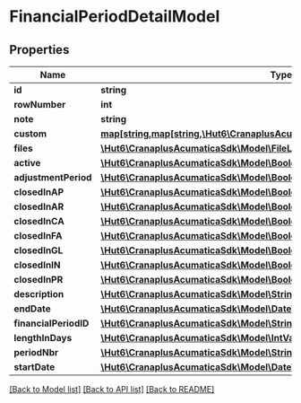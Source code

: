 # FinancialPeriodDetailModel

## Properties
Name | Type | Description | Notes
------------ | ------------- | ------------- | -------------
**id** | **string** |  | [optional] 
**rowNumber** | **int** |  | [optional] 
**note** | **string** |  | [optional] 
**custom** | [**map[string,map[string,\Hut6\CranaplusAcumaticaSdk\Model\CustomFieldModel]]**](map.md) |  | [optional] 
**files** | [**\Hut6\CranaplusAcumaticaSdk\Model\FileLinkModel[]**](FileLinkModel.md) |  | [optional] 
**active** | [**\Hut6\CranaplusAcumaticaSdk\Model\BooleanValueModel**](BooleanValueModel.md) |  | [optional] 
**adjustmentPeriod** | [**\Hut6\CranaplusAcumaticaSdk\Model\BooleanValueModel**](BooleanValueModel.md) |  | [optional] 
**closedInAP** | [**\Hut6\CranaplusAcumaticaSdk\Model\BooleanValueModel**](BooleanValueModel.md) |  | [optional] 
**closedInAR** | [**\Hut6\CranaplusAcumaticaSdk\Model\BooleanValueModel**](BooleanValueModel.md) |  | [optional] 
**closedInCA** | [**\Hut6\CranaplusAcumaticaSdk\Model\BooleanValueModel**](BooleanValueModel.md) |  | [optional] 
**closedInFA** | [**\Hut6\CranaplusAcumaticaSdk\Model\BooleanValueModel**](BooleanValueModel.md) |  | [optional] 
**closedInGL** | [**\Hut6\CranaplusAcumaticaSdk\Model\BooleanValueModel**](BooleanValueModel.md) |  | [optional] 
**closedInIN** | [**\Hut6\CranaplusAcumaticaSdk\Model\BooleanValueModel**](BooleanValueModel.md) |  | [optional] 
**closedInPR** | [**\Hut6\CranaplusAcumaticaSdk\Model\BooleanValueModel**](BooleanValueModel.md) |  | [optional] 
**description** | [**\Hut6\CranaplusAcumaticaSdk\Model\StringValueModel**](StringValueModel.md) |  | [optional] 
**endDate** | [**\Hut6\CranaplusAcumaticaSdk\Model\DateTimeValueModel**](DateTimeValueModel.md) |  | [optional] 
**financialPeriodID** | [**\Hut6\CranaplusAcumaticaSdk\Model\StringValueModel**](StringValueModel.md) |  | [optional] 
**lengthInDays** | [**\Hut6\CranaplusAcumaticaSdk\Model\IntValueModel**](IntValueModel.md) |  | [optional] 
**periodNbr** | [**\Hut6\CranaplusAcumaticaSdk\Model\StringValueModel**](StringValueModel.md) |  | [optional] 
**startDate** | [**\Hut6\CranaplusAcumaticaSdk\Model\DateTimeValueModel**](DateTimeValueModel.md) |  | [optional] 

[[Back to Model list]](../README.md#documentation-for-models) [[Back to API list]](../README.md#documentation-for-api-endpoints) [[Back to README]](../README.md)


